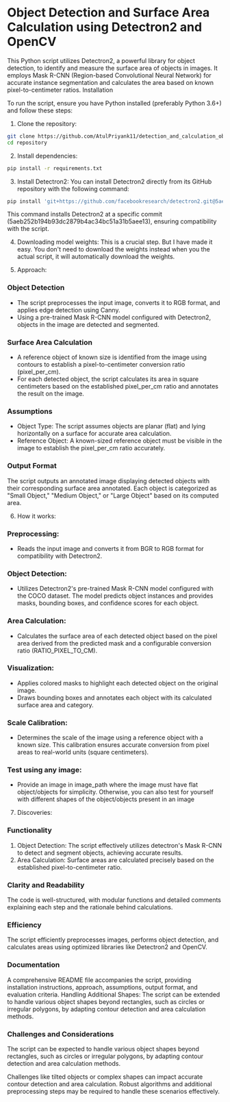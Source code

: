 # Object Detection and Surface Area Calculation using Detectron2 and OpenCV

This Python script utilizes Detectron2, a powerful library for object detection, to identify and measure the surface area of objects in images. It employs Mask R-CNN (Region-based Convolutional Neural Network) for accurate instance segmentation and calculates the area based on known pixel-to-centimeter ratios.
Installation

To run the script, ensure you have Python installed (preferably Python 3.6+) and follow these steps:

1. Clone the repository:
```bash
git clone https://github.com/AtulPriyank11/detection_and_calculation_objects.git
cd repository
```

2. Install dependencies:

```bash
pip install -r requirements.txt
```

3. Install Detectron2:
You can install Detectron2 directly from its GitHub repository with the following command:

```bash
pip install 'git+https://github.com/facebookresearch/detectron2.git@5aeb252b194b93dc2879b4ac34bc51a31b5aee13'
```

This command installs Detectron2 at a specific commit (5aeb252b194b93dc2879b4ac34bc51a31b5aee13), ensuring compatibility with the script.

4. Downloading model weights:
This is a crucial step. But I have made it easy. You don't need to download the weights instead when you the actual script, it will automatically download the weights.

5. Approach:


### Object Detection
* The script preprocesses the input image, converts it to RGB format, and applies edge detection using Canny.
* Using a pre-trained Mask R-CNN model configured with Detectron2, objects in the image are detected and segmented.

### Surface Area Calculation

*  A reference object of known size is identified from the image using contours to establish a pixel-to-centimeter conversion ratio (pixel_per_cm).
* For each detected object, the script calculates its area in square centimeters based on the established pixel_per_cm ratio and annotates the result on the image.

### Assumptions
* Object Type: The script assumes objects are planar (flat) and lying horizontally on a surface for accurate area calculation.
* Reference Object: A known-sized reference object must be visible in the image to establish the pixel_per_cm ratio accurately.

### Output Format

The script outputs an annotated image displaying detected objects with their corresponding surface area annotated. Each object is categorized as "Small Object," "Medium Object," or "Large Object" based on its computed area.

6. How it works:


### Preprocessing:

* Reads the input image and converts it from BGR to RGB format for compatibility with Detectron2.

### Object Detection:

* Utilizes Detectron2's pre-trained Mask R-CNN model configured with the COCO dataset. The model predicts object instances and provides masks, bounding boxes, and confidence scores for each object.

### Area Calculation:

*  Calculates the surface area of each detected object based on the pixel area derived from the predicted mask and a configurable conversion ratio (RATIO_PIXEL_TO_CM).

### Visualization:

*  Applies colored masks to highlight each detected object on the original image.
*  Draws bounding boxes and annotates each object with its calculated surface area and category.

### Scale Calibration:

* Determines the scale of the image using a reference object with a known size. This calibration ensures accurate conversion from pixel areas to real-world units (square centimeters).

### Test using any image:
* Provide an image in image_path where the image must have flat object/objects for simplicity. Otherwise, you can also test for yourself with different shapes of the object/objects present in an image

7. Discoveries:
   

### Functionality

1. Object Detection: The script effectively utilizes detectron's Mask R-CNN to detect and segment objects, achieving accurate results.
2. Area Calculation: Surface areas are calculated precisely based on the established pixel-to-centimeter ratio.

### Clarity and Readability

The code is well-structured, with modular functions and detailed comments explaining each step and the rationale behind calculations.

### Efficiency

The script efficiently preprocesses images, performs object detection, and calculates areas using optimized libraries like Detectron2 and OpenCV.

### Documentation

A comprehensive README file accompanies the script, providing installation instructions, approach, assumptions, output format, and evaluation criteria.
Handling Additional Shapes: The script can be extended to handle various object shapes beyond rectangles, such as circles or irregular polygons, by adapting contour detection and area calculation methods.
    
### Challenges and Considerations 

The script can be expected to handle various object shapes beyond rectangles, such as circles or irregular polygons, by adapting contour detection and area calculation methods.

Challenges like tilted objects or complex shapes can impact accurate contour detection and area calculation. Robust algorithms and additional preprocessing steps may be required to handle these scenarios effectively.
